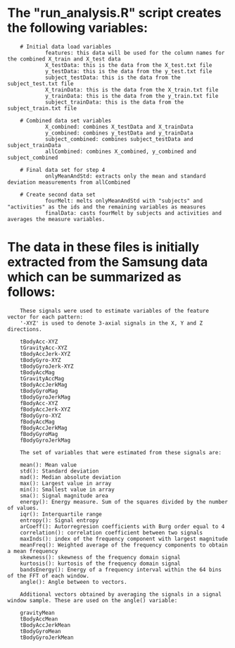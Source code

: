 # The "run_analysis.R" script creates the following variables:

        # Initial data load variables
                features: this data will be used for the column names for the combined X_train and X_test data
                X_testData: this is the data from the X_test.txt file
                y_testData: this is the data from the y_test.txt file
                subject_testData: this is the data from the subject_test.txt file
                X_trainData: this is the data from the X_train.txt file
                y_trainData: this is the data from the y_train.txt file
                subject_trainData: this is the data from the subject_train.txt file
        
        # Combined data set variables
                X_combined: combines X_testData and X_trainData 
                y_combined: combines y_testData and y_trainData 
                subject_combined: combines subject_testData and subject_trainData
                allCombined: combines X_combined, y_combined and subject_combined
                
        # Final data set for step 4
                onlyMeanAndStd: extracts only the mean and standard deviation measurements from allCombined
        
        # Create second data set
                fourMelt: melts onlyMeanAndStd with "subjects" and "activities" as the ids and the remaining variables as measures
                finalData: casts fourMelt by subjects and activities and averages the measure variables.
        
# The data in these files is initially extracted from the Samsung data which can be summarized as follows:

        These signals were used to estimate variables of the feature vector for each pattern:  
        '-XYZ' is used to denote 3-axial signals in the X, Y and Z directions.
        
        tBodyAcc-XYZ
        tGravityAcc-XYZ
        tBodyAccJerk-XYZ
        tBodyGyro-XYZ
        tBodyGyroJerk-XYZ
        tBodyAccMag
        tGravityAccMag
        tBodyAccJerkMag
        tBodyGyroMag
        tBodyGyroJerkMag
        fBodyAcc-XYZ
        fBodyAccJerk-XYZ
        fBodyGyro-XYZ
        fBodyAccMag
        fBodyAccJerkMag
        fBodyGyroMag
        fBodyGyroJerkMag
        
        The set of variables that were estimated from these signals are: 
        
        mean(): Mean value
        std(): Standard deviation
        mad(): Median absolute deviation 
        max(): Largest value in array
        min(): Smallest value in array
        sma(): Signal magnitude area
        energy(): Energy measure. Sum of the squares divided by the number of values. 
        iqr(): Interquartile range 
        entropy(): Signal entropy
        arCoeff(): Autorregresion coefficients with Burg order equal to 4
        correlation(): correlation coefficient between two signals
        maxInds(): index of the frequency component with largest magnitude
        meanFreq(): Weighted average of the frequency components to obtain a mean frequency
        skewness(): skewness of the frequency domain signal 
        kurtosis(): kurtosis of the frequency domain signal 
        bandsEnergy(): Energy of a frequency interval within the 64 bins of the FFT of each window.
        angle(): Angle between to vectors.
        
        Additional vectors obtained by averaging the signals in a signal window sample. These are used on the angle() variable:
        
        gravityMean
        tBodyAccMean
        tBodyAccJerkMean
        tBodyGyroMean
        tBodyGyroJerkMean